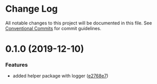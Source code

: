# Change Log

All notable changes to this project will be documented in this file.
See [Conventional Commits](https://conventionalcommits.org) for commit guidelines.

# 0.1.0 (2019-12-10)


### Features

* added helper package with logger ([e2768e7](https://github.com/spherehq/sphere/commit/e2768e7e994f4d300af97301f27aa75402b53003))
